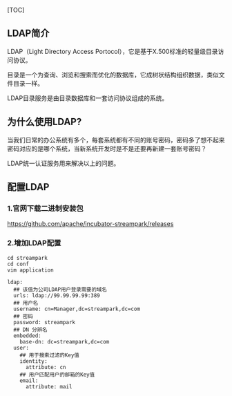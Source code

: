 [TOC]

## LDAP简介

LDAP（Light Directory Access Portocol），它是基于X.500标准的轻量级目录访问协议。

目录是一个为查询、浏览和搜索而优化的数据库，它成树状结构组织数据，类似文件目录一样。

LDAP目录服务是由目录数据库和一套访问协议组成的系统。

## 为什么使用LDAP?

当我们日常的办公系统有多个，每套系统都有不同的账号密码，密码多了想不起来密码对应的是哪个系统，当新系统开发时是不是还要再新建一套账号密码？

LDAP统一认证服务用来解决以上的问题。

## 配置LDAP

### 1.官网下载二进制安装包

https://github.com/apache/incubator-streampark/releases

### 2.增加LDAP配置
```
cd streampark
cd conf
vim application
```

```
ldap:
  ## 该值为公司LDAP用户登录需要的域名
  urls: ldap://99.99.99.99:389
  ## 用户名
  username: cn=Manager,dc=streampark,dc=com
  ## 密码
  password: streampark
  ## DN 分辨名
  embedded:
    base-dn: dc=streampark,dc=com
  user:
    ## 用于搜索过滤的Key值
    identity:
      attribute: cn
    ## 用户匹配用户的邮箱的Key值
    email:
      attribute: mail
```